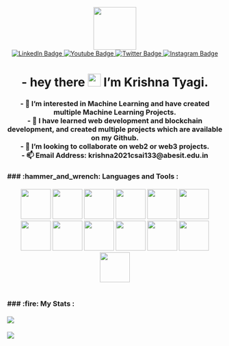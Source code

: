 <div id="header" align="center">
  <img src="https://media.giphy.com/media/M9gbBd9nbDrOTu1Mqx/giphy.gif" width="100"/>
</div>
<div id="badges" align="center">
  <a href="https://www.linkedin.com/in/krishna-tyagi-20b953250/">
    <img src="https://img.shields.io/badge/LinkedIn-blue?style=for-the-badge&logo=linkedin&logoColor=white" alt="LinkedIn Badge"/>
  </a>
  <a href="https://www.youtube.com/channel/UCb9mdSvFmdKZp6sHmuYgFzQ">
    <img src="https://img.shields.io/badge/YouTube-red?style=for-the-badge&logo=youtube&logoColor=white" alt="Youtube Badge"/>
  </a>
  <a href="https://twitter.com/KRISHNA61975539">
    <img src="https://img.shields.io/badge/Twitter-blue?style=for-the-badge&logo=twitter&logoColor=white" alt="Twitter Badge"/>
  </a>
   <a href="https://www.instagram.com/krishnatyagi_00/">
    <img src="https://img.shields.io/badge/Instagram-E4405F?style=for-the-badge&logo=instagram&logoColor=white" alt="Instagram Badge"/>
  </a>
</div>
<h1 align="center">
 - hey there
  <img src="https://media.giphy.com/media/hvRJCLFzcasrR4ia7z/giphy.gif" width="30px"/>  I’m Krishna Tyagi.
</h1>
<h3 align="center" >
- 👀 I’m interested in Machine Learning and have created multiple Machine Learning Projects.<br>
- 🌱 I have learned web development and blockchain development, and created multiple projects which are available on my Github.<br>
- 💞️ I’m looking to collaborate on web2 or web3 projects.<br>
- 📫 Email Address: krishna2021csai133@abesit.edu.in<br>
<h3>
### :hammer_and_wrench: Languages and Tools :<br><br>
<div align="center">
<img src="https://cdn.jsdelivr.net/gh/devicons/devicon/icons/c/c-original.svg" height="70" width="70" />
<img src="https://cdn.jsdelivr.net/gh/devicons/devicon/icons/css3/css3-original.svg"  height="70" width="70" />
<img src="https://cdn.jsdelivr.net/gh/devicons/devicon/icons/django/django-plain-wordmark.svg" height="70" width="70"  />
<img src="https://cdn.jsdelivr.net/gh/devicons/devicon/icons/git/git-original.svg"  height="70" width="70" />
<img src="https://cdn.jsdelivr.net/gh/devicons/devicon/icons/html5/html5-original.svg"  height="70" width="70" />
<img src="https://cdn.jsdelivr.net/gh/devicons/devicon/icons/javascript/javascript-original.svg"  height="70" width="70" />
<img src="https://cdn.jsdelivr.net/gh/devicons/devicon/icons/nextjs/nextjs-original-wordmark.svg"  height="70" width="70" />
<img src="https://cdn.jsdelivr.net/gh/devicons/devicon/icons/nodejs/nodejs-original-wordmark.svg"  height="70" width="70" />
<img src="https://cdn.jsdelivr.net/gh/devicons/devicon/icons/python/python-original.svg" height="70" width="70"  />
<img src="https://cdn.jsdelivr.net/gh/devicons/devicon/icons/react/react-original-wordmark.svg" height="70" width="70"  />
<img src="https://cdn.jsdelivr.net/gh/devicons/devicon/icons/sqlite/sqlite-original.svg" height="70" width="70"  />
<img src="https://cdn.jsdelivr.net/gh/devicons/devicon/icons/ubuntu/ubuntu-plain-wordmark.svg" height="70" width="70"  />
<img src="https://cdn.jsdelivr.net/gh/devicons/devicon/icons/yarn/yarn-original-wordmark.svg" height="70" width="70"  />
</div>
<br><br>
### :fire: My Stats :<br><br>
<a href="https://git.io/streak-stats"><img src="https://streak-stats.demolab.com?user=tyagi-krishna&theme=vision-friendly-dark&border_radius=7.7"  /></a>
<br><br>
<a href="https://git.io/streak-stats"><img src="https://github-readme-stats.vercel.app/api/top-langs/?username=tyagi-krishna&layout=compact&theme=vision-friendly-dark"  /></a>


<!---
tyagi-krishna/tyagi-krishna is a ✨ special ✨ repository because its `README.md` (this file) appears on your GitHub profile.
You can click the Preview link to take a look at your changes.
--->
